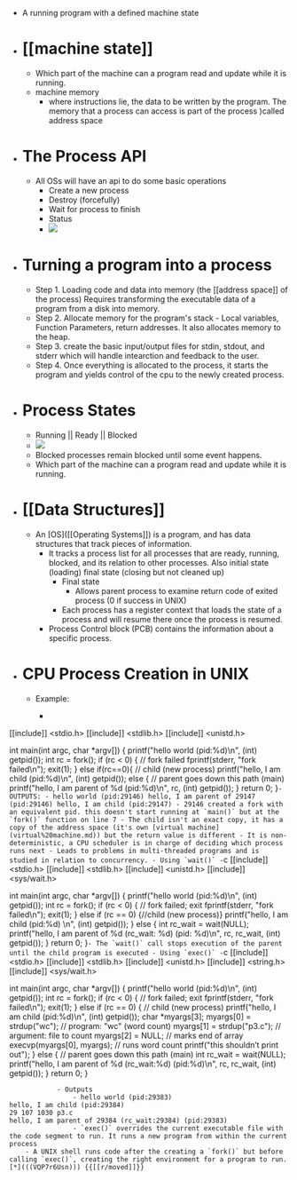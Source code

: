 - A running program with a defined machine state
- # [[machine state]]
    - Which part of the machine can a program read and update while it is running.
    - machine memory
        - where instructions lie, the data to be written by the program. The memory that a process can access is part of the process )called address space
- # The Process API
    - All OSs will have an api to do some basic operations
        - Create a new process
        - Destroy (forcefully)
        - Wait for process to finish
        - Status
        - ![](https://firebasestorage.googleapis.com/v0/b/firescript-577a2.appspot.com/o/imgs%2Fapp%2FJavier-knowledge-graph%2FplsSiOSubx.png?alt=media&token=409481df-3c87-423d-a3e2-d9a5ec5f8309)
- # Turning a program into a process
    - Step 1. Loading code and data into memory (the [[address space]] of the process) Requires transforming the executable data of a program from a disk into memory.
    - Step 2. Allocate memory for the program's stack - Local variables, Function Parameters, return addresses. It also allocates memory to the heap.
    - Step 3. create the basic input/output files for stdin, stdout, and stderr which will handle intearction and feedback to the user.
    - Step 4. Once everything is allocated to the process, it starts the program and yields control of the cpu to the newly created process.
- # Process States
    - Running || Ready || Blocked
    - ![](https://firebasestorage.googleapis.com/v0/b/firescript-577a2.appspot.com/o/imgs%2Fapp%2FJavier-knowledge-graph%2FRZMYGwgx7b.png?alt=media&token=fb8fbce4-4c53-4acb-beeb-ffc5c8ee045e)
    - Blocked processes remain blocked until some event happens. 
    - Which part of the machine can a program read and update while it is running.
- # [[Data Structures]]
    - An [OS]([[Operating Systems]]) is a program, and has data structures that track pieces of information. 
        - It tracks a process list for all processes that are ready, running, blocked, and its relation to other processes. Also initial state (loading) final state (closing but not cleaned up)
            - Final state
                - Allows parent process to examine return code of exited process (0 if success in UNIX)
            - Each process has a register context that loads the state of a process and will resume there once the process is resumed.
        - Process Control block (PCB) contains the information about a specific process.
- # CPU Process Creation in UNIX
    - Example:
        - ```c
[[include]] <stdio.h>
[[include]] <stdlib.h>
[[include]] <unistd.h>

int main(int argc, char *argv[]) {
	printf("hello world (pid:%d)\n", (int) getpid());
	int rc = fork();
	if (rc < 0) {
		// fork failed
		fprintf(stderr, "fork failed\n");
		exit(1);
    }
	else if(rc==0){
		// child (new process)
		printf("hello, I am child (pid:%d)\n", (int) getpid());
    else {
		// parent goes down this path (main)
		printf("hello, I am parent of %d (pid:%d)\n",
        	rc, (int) getpid());
        }
      return 0;
    }```
            - OUTPUTS:
                - hello world (pid:29146)
hello, I am parent of 29147 (pid:29146)
hello, I am child (pid:29147)
                - 29146 created a fork with an equivalent pid. this doesn't start running at `main()` but at the `fork()` function on line 7
                    - The child isn't an exact copy, it has a copy of the address space (it's own [virtual machine](virtual%20machine.md)) but the return value is different
                        - It is non-deterministic, a CPU scheduler is in charge of deciding which process runs next
                            - Leads to problems in multi-threaded programs and is studied in relation to concurrency.
        - Using `wait()`
            - ```c
[[include]] <stdio.h>
[[include]] <stdlib.h>
[[include]] <unistd.h>
[[include]] <sys/wait.h>

int main(int argc, char *argv[]) {
	printf("hello world (pid:%d)\n", (int) getpid());
 	int rc = fork();
 	if (rc < 0) { 
      // fork failed; exit
      fprintf(stderr, "fork failed\n");
      exit(1);
    } else if (rc == 0) {//child (new process)}
      printf("hello, I am child (pid:%d) \n", (int) getpid());
	} else {
      int rc_wait = wait(NULL);
      printf("hello, I am parent of %d (rc_wait: %d) (pid: %d)\n",
            rc, rc_wait, (int) getpid());
	}
	return 0;
}```
                - The `wait()` call stops execution of the parent until the child program is executed
        - Using `exec()`
            - ```c
[[include]] <stdio.h>
[[include]] <stdlib.h>
[[include]] <unistd.h>
[[include]] <string.h>
[[include]] <sys/wait.h>

int main(int argc, char *argv[]) {
	printf("hello world (pid:%d)\n", (int) getpid()); int rc = fork();
	if (rc < 0) { // fork failed; exit
      fprintf(stderr, "fork failed\n");
      exit(1);
    } else if (rc == 0) { // child (new process)
      printf("hello, I am child (pid:%d)\n", (int) getpid());
      char *myargs[3];
      myargs[0] = strdup("wc"); // program: "wc" (word count) 
      myargs[1] = strdup("p3.c"); // argument: file to count 
      myargs[2] = NULL; // marks end of array 
      execvp(myargs[0], myargs); // runs word count 
      printf("this shouldn’t print out");
    } else { // parent goes down this path (main)
      	int rc_wait = wait(NULL);
		printf("hello, I am parent of %d (rc_wait:%d) (pid:%d)\n",
               rc, rc_wait, (int) getpid());
    }
  return 0;
}
```
            - Outputs
                - hello world (pid:29383)
hello, I am child (pid:29384)
29 107 1030 p3.c
hello, I am parent of 29384 (rc_wait:29384) (pid:29383)
                - `exec()` overrides the current executable file with the code segment to run. It runs a new program from within the current process
    - A UNIX shell runs code after the creating a `fork()` but before calling `exec()`, creating the right environment for a program to run.[*](((VQP7r6Usn))) {{[[r/moved]]}}
